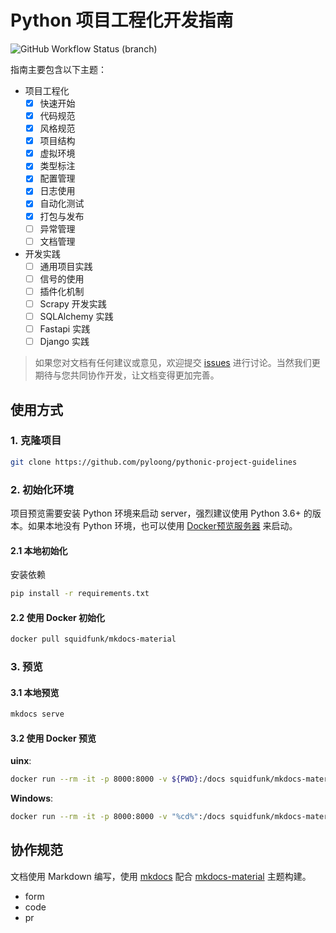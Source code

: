 # Python 项目工程化开发指南

![GitHub Workflow Status (branch)](https://img.shields.io/github/workflow/status/pyloong/pythonic-project-guidelines/gh-deploy/main?label=gh-page&logo=github&style=flat-square)

指南主要包含以下主题：

- 项目工程化
    - [x] 快速开始
    - [x] 代码规范
    - [x] 风格规范
    - [x] 项目结构
    - [x] 虚拟环境
    - [x] 类型标注
    - [x] 配置管理
    - [x] 日志使用
    - [x] 自动化测试
    - [x] 打包与发布
    - [ ] 异常管理
    - [ ] 文档管理

- 开发实践
    - [ ] 通用项目实践
    - [ ] 信号的使用
    - [ ] 插件化机制
    - [ ] Scrapy 开发实践
    - [ ] SQLAlchemy 实践
    - [ ] Fastapi 实践
    - [ ] Django 实践

> 如果您对文档有任何建议或意见，欢迎提交 [issues](https://github.com/pyloong/pythonic-project-guidelines/issues) 进行讨论。当然我们更期待与您共同协作开发，让文档变得更加完善。

## 使用方式

### 1. 克隆项目

```bash
git clone https://github.com/pyloong/pythonic-project-guidelines
```

### 2. 初始化环境

项目预览需要安装 Python 环境来启动 server，强烈建议使用 Python 3.6+ 的版本。如果本地没有 Python 环境，也可以使用 [Docker预览服务器](https://squidfunk.github.io/mkdocs-material/creating-your-site/#creating-your-site) 来启动。

#### 2.1 本地初始化

安装依赖

```bash
pip install -r requirements.txt
```

#### 2.2 使用 Docker 初始化

```bash
docker pull squidfunk/mkdocs-material
```

### 3. 预览

#### 3.1 本地预览

```bash
mkdocs serve
```

#### 3.2 使用 Docker 预览

**uinx**:

```bash
docker run --rm -it -p 8000:8000 -v ${PWD}:/docs squidfunk/mkdocs-material
```

**Windows**:

```bash
docker run --rm -it -p 8000:8000 -v "%cd%":/docs squidfunk/mkdocs-material
```

## 协作规范

文档使用 Markdown 编写，使用 [mkdocs](https://www.mkdocs.org/) 配合 [mkdocs-material](https://squidfunk.github.io/mkdocs-material-insiders/) 主题构建。

- form
- code
- pr
